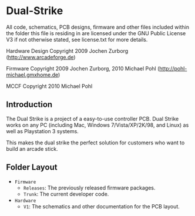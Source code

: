 Dual-Strike
===========

All code, schematics, PCB designs, firmware and other files included within
the folder this file is residing in are licensed under the GNU Public License
V3 if not otherwise stated, see license.txt for more details.


Hardware Design Copyright 2009 Jochen Zurborg (http://www.arcadeforge.de)

Firmware Copyright 2009 Jochen Zurborg, 2010 Michael Pohl (http://pohl-michael.gmxhome.de)

MCCF Copyright 2010 Michael Pohl


## Introduction

The Dual Strike is a project of a easy-to-use controller PCB. Dual Strike
works on any PC (including Mac, Windows 7/Vista/XP/2K/98, and Linux) as well as
Playstation 3 systems.

This makes the dual strike the perfect solution for customers who want to build
an arcade stick.


## Folder Layout

* `Firmware`
   * `Releases`: The previously released firmware packages.
   * `Trunk`: The current developer code.
* `Hardware`
   * `V1`: The schematics and other documentation for the PCB layout.
